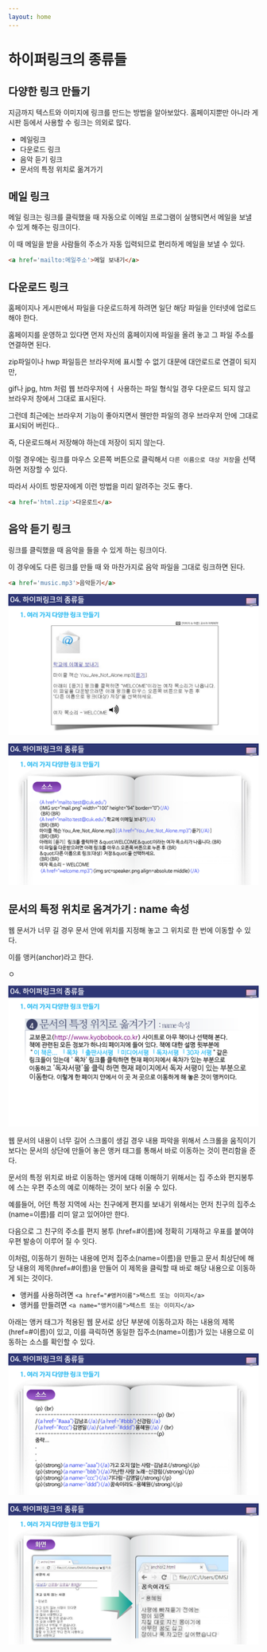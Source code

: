 ```yaml
---
layout: home
---
```


# 하이퍼링크의 종류들



## 다양한 링크 만들기

지금까지 텍스트와 이미지에 링크를 만드는 방법을 알아보았다. 홈페이지뿐만 아니라 게시판 등에서 사용할 수 링크는 의외로 많다.

* 메일링크
* 다운로드 링크
* 음악 듣기 링크
* 문서의 특정 위치로 옮겨가기



## 메일 링크

메일 링크는 링크를 클릭했을 때 자동으로 이메일 프로그램이 실행되면서 메일을 보낼 수 있게 해주는 링크이다.

이 때 메일을 받을 사람들의 주소가 자동 입력되므로 편리하게 메일을 보낼 수 있다.

```html
<a href='mailto:메일주소'>메일 보내기</a>	
```



## 다운로드 링크

홈페이지나 게시판에서 파일을 다운로드하게 하려면 일단 해당 파일을 인터넷에 업로드 해야 한다.

홈페이지를 운영하고 있다면 먼저 자신의 홈페이지에 파일을 올려 놓고 그 파일 주소를 연결하면 된다.



zip파일이나 hwp 파일등은 브라우저에 표시할 수 없기 대문에 대안로드로 연결이 되지만,

gif나 jpg, htm 처럼 웹 브라우저에ㅓ 사용하는 파일 형식일 경우 다운로드 되지 않고 브라우저 창에서 그대로 표시된다.



그런데 최근에는 브라우저 기능이 좋아지면서 웬만한 파일의 경우 브라우저 안에 그대로 표시되어 버린다..

즉, 다운로드해서 저장해야 하는데 저장이 되지 않는다.



이럴 경우에는 링크를 마우스 오른쪽 버튼으로 클릭해서 `다른 이름으로 대상 저장`을 선택하면 저장할 수 있다.

따라서 사이트 방문자에게 이런 방법을 미리 알려주는 것도 좋다.



```html
<a href='html.zip'>다운로드</a>
```



## 음악 듣기 링크

링크를 클릭했을 때 음악을 들을 수 있게 하는 링크이다.

이 경우에도 다른 링크를 만들 때 와 마찬가지로 음악 파일을 그대로 링크하면 된다.



```html
<a href='music.mp3'>음악듣기</a>
```









![html504_29](./img/html504_29.png)

![html504_30](./img/html504_30.png)



## 문서의 특정 위치로 옴겨가기 : name  속성

웹 문서가 너무 길 경우 문서 안에 위치를 지정해 놓고 그 위치로 한 번에 이동할 수 있다.

이를 앵커(anchor)라고 한다.





ㅇ



![html504_32](./img/html504_32.png)

웹 문서의 내용이 너무 길어 스크롤이 생길 경우 내용 파악을 위해서 스크롤을 움직이기 보다는 문서의 상단에 만들어 놓은 앵커 태그를 통해서 바로 이동하는 것이 편리함을 준다.

문서의 특정 위치로 바로 이동하는 앵커에 대해 이해하기 위해서는 집 주소와 편지봉투에 스는 우편 주소의 예로 이해하는 것이 보다 쉬울 수 있다.



예를들어, 어던 특정 지역에 사는 친구에게 편지를 보내기 위해서는 먼저 친구의 집주소 (name=이름)를 리미 알고 있어야만 한다.

다음으로 그 친구의 주소를 편지 봉투 (href=#이름)에 정확히 기재하고 우표를 붙여야 우편 발송이 이루어 질 수 잇다.

이처럼, 이동하기 원하는 내용에 먼저 집주소(name=이름)을 만들고 문서 최상단에 해당 내용의 제목(href=#이름)을 만들어 이 제목을 클릭할 때 바로 해당 내용으로 이동하게 되는 것이다.



* 앵커를 사용하려면 `<a href="#앵커이름">택스트 또는 이미지</a>`
* 앵커를 만들려면 `<a name="앵커이름">텍스트 또는 이미지</a>`



아래는 앵커 태그가 적용된 웹 문서로 상단 부분에 이동하고자 하는 내용의 제목(href=#이름)이 있고, 이를 큭릭하면 동일한 집주소(name=이름)가 있는 내용으로 이동하는 소스를 확인할 수 있다.





![html504_35](./img/html504_35.png)

![html504_36](./img/html504_36.png)